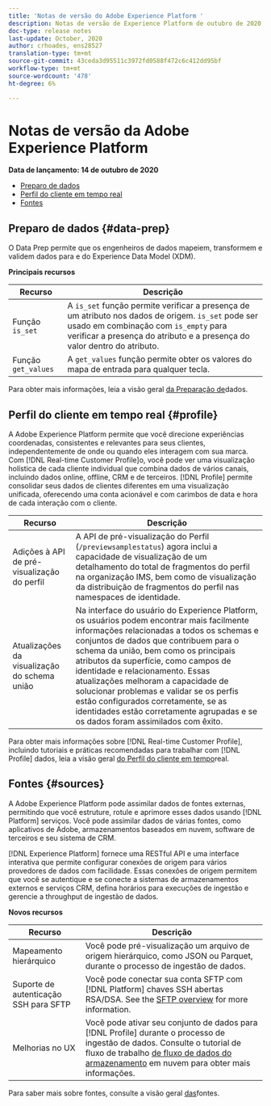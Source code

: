 ```yaml
---
title: 'Notas de versão do Adobe Experience Platform '
description: Notas de versão de Experience Platform de outubro de 2020
doc-type: release notes
last-update: October, 2020
author: crhoades, ens28527
translation-type: tm+mt
source-git-commit: 43ceda3d95511c3972fd0588f472c6c412dd95bf
workflow-type: tm+mt
source-wordcount: '478'
ht-degree: 6%

---
```



# Notas de versão da Adobe Experience Platform

**Data de lançamento: 14 de outubro de 2020**

- [Preparo de dados](#data-prep)
- [Perfil do cliente em tempo real](#profile)
- [Fontes](#sources)

## Preparo de dados {#data-prep}

O Data Prep permite que os engenheiros de dados mapeiem, transformem e validem dados para e do Experience Data Model (XDM).

**Principais recursos**

| Recurso | Descrição |
| ------- | ----------- |
| Função `is_set`  | A `is_set` função permite verificar a presença de um atributo nos dados de origem. `is_set` pode ser usado em combinação com `is_empty` para verificar a presença do atributo e a presença do valor dentro do atributo. |
| Função `get_values`  | A `get_values` função permite obter os valores do mapa de entrada para qualquer tecla. |

Para obter mais informações, leia a visão geral [da Preparação de](../../data-prep/home.md)dados.

## Perfil do cliente em tempo real {#profile}

A Adobe Experience Platform permite que você direcione experiências coordenadas, consistentes e relevantes para seus clientes, independentemente de onde ou quando eles interagem com sua marca. Com [!DNL Real-time Customer Profile]o, você pode ver uma visualização holística de cada cliente individual que combina dados de vários canais, incluindo dados online, offline, CRM e de terceiros. [!DNL Profile] permite consolidar seus dados de clientes diferentes em uma visualização unificada, oferecendo uma conta acionável e com carimbos de data e hora de cada interação com o cliente.

| Recurso | Descrição |
| ------- | ----------- |
| Adições à API de pré-visualização do perfil | A API de pré-visualização do Perfil (`/previewsamplestatus`) agora inclui a capacidade de visualização de um detalhamento do total de fragmentos do perfil na organização IMS, bem como de visualização da distribuição de fragmentos do perfil nas namespaces de identidade. |
| Atualizações da visualização do schema união | Na interface do usuário do Experience Platform, os usuários podem encontrar mais facilmente informações relacionadas a todos os schemas e conjuntos de dados que contribuem para o schema da união, bem como os principais atributos da superfície, como campos de identidade e relacionamento. Essas atualizações melhoram a capacidade de solucionar problemas e validar se os perfis estão configurados corretamente, se as identidades estão corretamente agrupadas e se os dados foram assimilados com êxito. |

Para obter mais informações sobre [!DNL Real-time Customer Profile], incluindo tutoriais e práticas recomendadas para trabalhar com [!DNL Profile] dados, leia a visão geral [do Perfil do cliente em tempo](../../profile/home.md)real.

## Fontes {#sources}

A Adobe Experience Platform pode assimilar dados de fontes externas, permitindo que você estruture, rotule e aprimore esses dados usando [!DNL Platform] serviços. Você pode assimilar dados de várias fontes, como aplicativos de Adobe, armazenamentos baseados em nuvem, software de terceiros e seu sistema de CRM.

[!DNL Experience Platform] fornece uma RESTful API e uma interface interativa que permite configurar conexões de origem para vários provedores de dados com facilidade. Essas conexões de origem permitem que você se autentique e se conecte a sistemas de armazenamentos externos e serviços CRM, defina horários para execuções de ingestão e gerencie a throughput de ingestão de dados.

**Novos recursos**

| Recurso | Descrição |
| ------- | ----------- |
| Mapeamento hierárquico | Você pode pré-visualização um arquivo de origem hierárquico, como JSON ou Parquet, durante o processo de ingestão de dados. |
| Suporte de autenticação SSH para SFTP | Você pode conectar sua conta SFTP com [!DNL Platform] chaves SSH abertas RSA/DSA. See the [SFTP overview](../../sources/connectors/cloud-storage/ftp-sftp.md) for more information. |
| Melhorias no UX | Você pode ativar seu conjunto de dados para [!DNL Profile] durante o processo de ingestão de dados. Consulte o tutorial de fluxo de trabalho [de fluxo de dados do armazenamento](../../sources/tutorials/ui/dataflow/batch/cloud-storage.md) em nuvem para obter mais informações. |

Para saber mais sobre fontes, consulte a visão geral [das](../../sources/home.md)fontes.